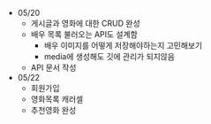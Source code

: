 - 05/20
  - 게시글과 영화에 대한 CRUD 완성
  - 배우 목록 불러오는 API도 설계함
    - 배우 이미지를 어떻게 저장해야하는지 고민해보기
    - media에 생성해도 깃에 관리가 되지않음 
  - API 문서 작성
- 05/22
  - 회원가입
  - 영화목록 캐러셀
  - 추천영화 완성